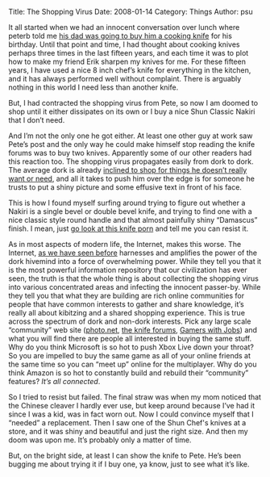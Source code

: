 Title: The Shopping Virus
Date: 2008-01-14
Category: Things
Author: psu

<p>It all started when we had an innocent conversation over lunch where peterb told me <a href="http://tleaves.com/2008/01/07/beautiful-sharp-and-mine/index.html">his dad was going to buy him a cooking knife</a> for his birthday. Until that point and time, I had thought about cooking knives perhaps three times in the last fifteen years, and each time it was to plot how to make my friend Erik sharpen my knives for me. For these fifteen years, I have used a nice 8 inch chef&#8217;s knife for everything in the kitchen, and it has always performed well without complaint. There is arguably nothing in this world I need less than another knife.</p>
<p>But, I had contracted the shopping virus from Pete, so now I am doomed to shop until it either dissipates on its own or I buy a nice Shun Classic Nakiri that I don&#8217;t need.

<p>And I&#8217;m not the only one he got either. At least one other guy at work saw Pete&#8217;s post and the only way he could make himself stop reading the knife forums was to buy two knives. Apparently some of our other readers had this reaction too. The shopping virus propagates easily from dork to dork. The average dork is already <a href="http://mutable-states.com/advanced-stage-hobbyist-consumption-syndrome.html">inclined to shop for things he doesn&#8217;t really want or need</a>, and all it takes to push him over the edge is for someone he trusts to put a shiny picture and some effusive text in front of his face.</p>

<p>This is how I found myself surfing around trying to figure out whether a Nakiri is a single bevel or double bevel knife, and trying to find one with a nice classic style round handle and that almost painfully shiny &#8220;Damascus&#8221; finish. I mean, just <a href="http://www.japanesechefsknife.com/HDSeries.html">go look at this knife porn</a> and tell me you can resist it.</p>

<p>As in most aspects of modern life, the Internet, makes this worse. The Internet, <a href="http://mutable-states.com/wwddocd-world-wide-distributed-dork-ocd.html">as we have seen before</a> harnesses and amplifies the power of the dork hivemind into a force of overwhelming power. While they tell you that it is the most powerful information repository that our civilization has ever seen, the truth is that the whole thing is about collecting the shopping virus into various concentrated areas and infecting the innocent passer-by. While they tell you that what they are building are rich online communities for people that have common interests to gather and share knowledge, it&#8217;s really all about kibitzing and a shared shopping experience. This is true across the spectrum of dork and non-dork interests. Pick any large scale &#8220;community&#8221; web site (<a href="http://photo.net/">photo.net</a>, <a href="http://www.knifeforums.com/">the knife forums</a>, <a href="http://www.gamerswithjobs.com/">Gamers with Jobs</a>) and what you will find there are people all interested in buying the same stuff. Why do you think Microsoft is so hot to push Xbox Live down your throat? So you are impelled to buy the same game as all of your online friends at the same time so you can &#8220;meet up&#8221; online for the multiplayer. Why do you think Amazon is so hot to constantly build and rebuild their &#8220;community&#8221; features? <em>It&#8217;s all connected</em>.</p>

<p>So I tried to resist but failed. The final straw was when my mom noticed that the Chinese cleaver I hardly ever use, but keep around because I&#8217;ve had it since I was a kid, was in fact worn out. Now I could convince myself that I &#8220;needed&#8221; a replacement. Then I saw one of the Shun Chef's knives at a store, and it was shiny and beautiful and just the right size. And then my doom was upon me. It&#8217;s probably only a matter of time.</p>

<p>But, on the bright side, at least I can show the knife to Pete. He&#8217;s been bugging me about trying it if I buy one, ya know, just to see what it&#8217;s like.</p>
	
												